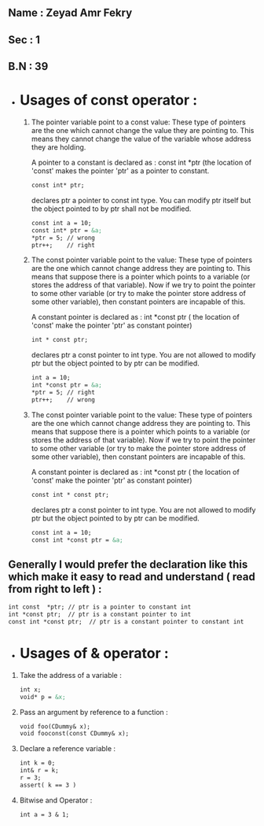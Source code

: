 ## Name : Zeyad Amr Fekry

## Sec : 1

## B.N : 39

- # Usages of **const** operator :

    1. The pointer variable point to a const value: 
        These type of pointers are the one which cannot change the value they are pointing to. This means they cannot change the value of the variable whose address they are holding.

        A pointer to a constant is declared as : const int *ptr (the location of 'const' makes the pointer 'ptr' as a pointer to constant.
        
        ```markdown
        const int* ptr; 
        ```
        declares ptr a pointer to const int type. You can modify ptr itself but the object pointed to by ptr shall not be modified.

        ```markdown
        const int a = 10;
        const int* ptr = &a;  
        *ptr = 5; // wrong
        ptr++;    // right 
        ```
    
    2. The const pointer variable point to the value:
        These type of pointers are the one which cannot change address they are pointing to. This means that suppose there is a pointer which points to a variable (or stores the address of that variable). Now if we try to point the pointer to some other variable (or try to make the pointer store address of some other variable), then constant pointers are incapable of this.

        A constant pointer is declared as : int *const ptr ( the location of 'const' make the pointer 'ptr' as constant pointer)

    
        ```markdown
        int * const ptr;  
        ```
        declares ptr a const pointer to int type. You are not allowed to modify ptr but the object pointed to by ptr can be modified.
        ```markdown
        int a = 10;
        int *const ptr = &a;  
        *ptr = 5; // right
        ptr++;    // wrong 
        ```
 
    
   
    3. The const pointer variable point to the value:
        These type of pointers are the one which cannot change address they are pointing to. This means that suppose there is a pointer which points to a variable (or stores the address of that variable). Now if we try to point the pointer to some other variable (or try to make the pointer store address of some other variable), then constant pointers are incapable of this.

        A constant pointer is declared as : int *const ptr ( the location of 'const' make the pointer 'ptr' as constant pointer)

  
        ```markdown
        const int * const ptr;  
        ```
        declares ptr a const pointer to int type. You are not allowed to modify ptr but the object pointed to by ptr can be modified.
        ```markdown
        const int a = 10;
        const int *const ptr = &a;
        ```

## Generally I would prefer the declaration like this which make it easy to read and understand ( read from right to left ) :
```markdown
int const  *ptr; // ptr is a pointer to constant int 
int *const ptr;  // ptr is a constant pointer to int
const int *const ptr;  // ptr is a constant pointer to constant int 
```

- # Usages of **&** operator :

1) Take the address of a variable :
       
    ```markdown
    int x;
    void* p = &x;  
    ```

2) Pass an argument by reference to a function  :
       
    ```markdown
    void foo(CDummy& x);
    void fooconst(const CDummy& x); 
    ```

3) Declare a reference variable :
       
    ```markdown
    int k = 0;
    int& r = k;
    r = 3;
    assert( k == 3 )  
    ```

4) Bitwise and Operator :
       
    ```markdown
    int a = 3 & 1;  
    ```
        